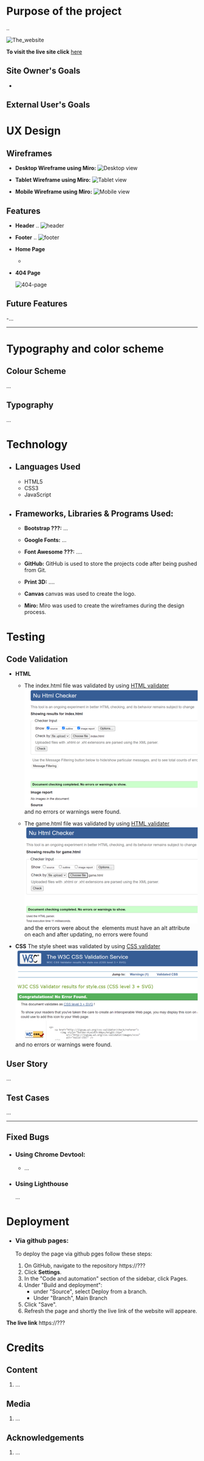# **Purpose of the project**
.. 

![The_website](..)

 **To visit the live site click** [here](https://jawahir01.github.io/Bird-Hunt/)


## **Site Owner's Goals**
- 
  
## **External User's Goals**



# **UX Design**

## **Wireframes**

 - **Desktop Wireframe using Miro:**
    ![Desktop view](#)

 - **Tablet Wireframe using Miro:**
    ![Tablet view](#)

 - **Mobile Wireframe using Miro:**
    ![Mobile view](#)


## **Features**

 - **Header**
    ..
    ![header](#)

- **Footer**
    ..
    ![footer](d#)

- **Home Page**

  - 

- **404 Page**

    ![404-page](#)



## Future Features
-...

---


# **Typography and color scheme**

## **Colour Scheme**
...

## **Typography**
...
 
# **Technology**
 - ## **Languages Used**
    + HTML5
    + CSS3
    + JavaScript

 - ## **Frameworks, Libraries & Programs Used:**
    - **Bootstrap ???:**
    ...

    - **Google Fonts:**
    ...

    - **Font Awesome ???:**
    ....

    - **GitHub:**
    GitHub is used to store the projects code after being pushed from Git.

    - **Print 3D:**
    ....

    - **Canvas**
    canvas was used to create the logo.

    - **Miro:**
    Miro was used to create the wireframes during the design process.

# **Testing**

## **Code Validation**
- **HTML**
    - The index.html file was validated by using [HTML validater](https://validator.w3.org/#validate_by_upload)
    ![html](assets/docs/index_validator.png) and no errors or warnings were found.

    - The game.html file was validated by using [HTML validater](https://validator.w3.org/#validate_by_upload)
    ![html](assets/docs/game_validator.png) and the errors were about the <img> elements must have an alt attribute on each and after updating, no errors were found

- **CSS**
    The style sheet was validated by using [CSS validater](https://jigsaw.w3.org/css-validator/)
    ![stylesheet](assets/docs/stylesheet_validator.png) and no errors or warnings were found.
    
## **User Story**

...

  

## **Test Cases**
...
 
 ---

## **Fixed Bugs**
- ### **Using Chrome Devtool:**
    - ...

- ### **Using Lighthouse**
    ...


# **Deployment**

- ### **Via github pages:**

    To deploy the page via github pges follow these steps:
    1. On GitHub, navigate to the repository https://???
    2. Click **Settings**.
    3. In the "Code and automation" section of the sidebar, click  Pages.
    4. Under "Build and deployment":
         - under "Source", select Deploy from a branch.
         - Under "Branch", Main Branch
    5. Click "Save".
    6. Refresh the page and shortly the live link of the website will appeare.

**The live link** https://???


# **Credits**

## **Content**
1. ...


## **Media**
1. ...


## **Acknowledgements**
1. ...
